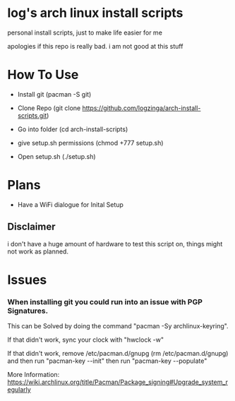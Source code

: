 # log's arch linux install scripts
personal install scripts, just to make life easier for me

apologies if this repo is really bad. i am not good at this stuff

# How To Use

* Install git (pacman -S git)

* Clone Repo (git clone https://github.com/logzinga/arch-install-scripts.git)

* Go into folder (cd arch-install-scripts)

* give setup.sh permissions (chmod +777 setup.sh)

* Open setup.sh (./setup.sh)

# Plans
* Have a WiFi dialogue for Inital Setup

## Disclaimer

i don't have a huge amount of hardware to test this script on, things might not work as planned.

# Issues

### When installing git you could run into an issue with PGP Signatures.

This can be Solved by doing the command "pacman -Sy archlinux-keyring".

If that didn't work, sync your clock with "hwclock -w"

If that didn't work, remove /etc/pacman.d/gnupg (rm /etc/pacman.d/gnupg) and then run "pacman-key --init" then run "pacman-key --populate"

More Information: https://wiki.archlinux.org/title/Pacman/Package_signing#Upgrade_system_regularly
